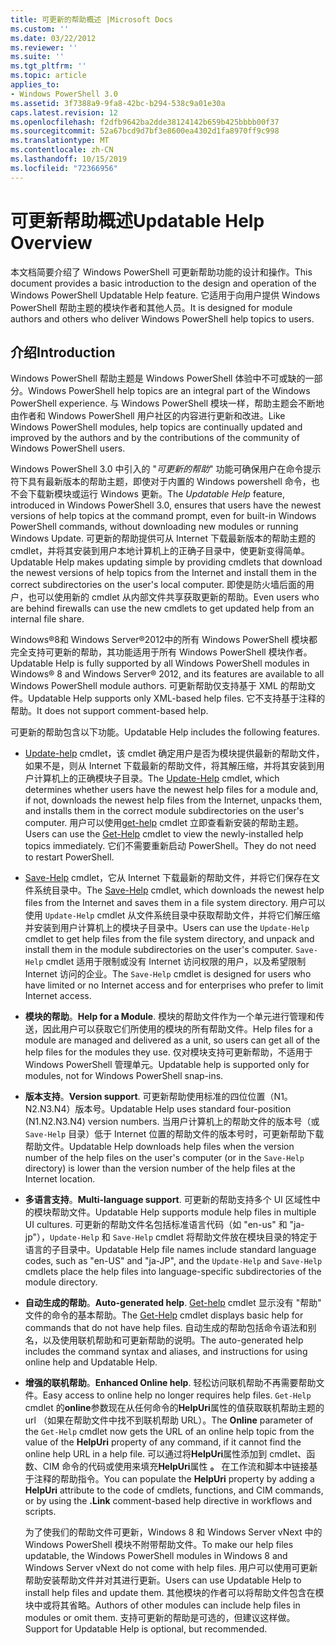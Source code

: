 ```yaml
---
title: 可更新的帮助概述 |Microsoft Docs
ms.custom: ''
ms.date: 03/22/2012
ms.reviewer: ''
ms.suite: ''
ms.tgt_pltfrm: ''
ms.topic: article
applies_to:
- Windows PowerShell 3.0
ms.assetid: 3f7388a9-9fa8-42bc-b294-538c9a01e30a
caps.latest.revision: 12
ms.openlocfilehash: f2dfb9642ba2dde38124142b659b425bbbb00f37
ms.sourcegitcommit: 52a67bcd9d7bf3e8600ea4302d1fa8970ff9c998
ms.translationtype: MT
ms.contentlocale: zh-CN
ms.lasthandoff: 10/15/2019
ms.locfileid: "72366956"
---
```

# <a name="updatable-help-overview"></a><span data-ttu-id="2d35e-102">可更新帮助概述</span><span class="sxs-lookup"><span data-stu-id="2d35e-102">Updatable Help Overview</span></span>

<span data-ttu-id="2d35e-103">本文档简要介绍了 Windows PowerShell 可更新帮助功能的设计和操作。</span><span class="sxs-lookup"><span data-stu-id="2d35e-103">This document provides a basic introduction to the design and operation of the Windows PowerShell Updatable Help feature.</span></span> <span data-ttu-id="2d35e-104">它适用于向用户提供 Windows PowerShell 帮助主题的模块作者和其他人员。</span><span class="sxs-lookup"><span data-stu-id="2d35e-104">It is designed for module authors and others who deliver Windows PowerShell help topics to users.</span></span>

## <a name="introduction"></a><span data-ttu-id="2d35e-105">介绍</span><span class="sxs-lookup"><span data-stu-id="2d35e-105">Introduction</span></span>

<span data-ttu-id="2d35e-106">Windows PowerShell 帮助主题是 Windows PowerShell 体验中不可或缺的一部分。</span><span class="sxs-lookup"><span data-stu-id="2d35e-106">Windows PowerShell help topics are an integral part of the Windows PowerShell experience.</span></span> <span data-ttu-id="2d35e-107">与 Windows PowerShell 模块一样，帮助主题会不断地由作者和 Windows PowerShell 用户社区的内容进行更新和改进。</span><span class="sxs-lookup"><span data-stu-id="2d35e-107">Like Windows PowerShell modules, help topics are continually updated and improved by the authors and by the contributions of the community of Windows PowerShell users.</span></span>

<span data-ttu-id="2d35e-108">Windows PowerShell 3.0 中引入的 "*可更新的帮助*" 功能可确保用户在命令提示符下具有最新版本的帮助主题，即使对于内置的 Windows powershell 命令，也不会下载新模块或运行 Windows 更新。</span><span class="sxs-lookup"><span data-stu-id="2d35e-108">The *Updatable Help* feature, introduced in Windows PowerShell 3.0, ensures that users have the newest versions of help topics at the command prompt, even for built-in Windows PowerShell commands, without downloading new modules or running Windows Update.</span></span> <span data-ttu-id="2d35e-109">可更新的帮助提供可从 Internet 下载最新版本的帮助主题的 cmdlet，并将其安装到用户本地计算机上的正确子目录中，使更新变得简单。</span><span class="sxs-lookup"><span data-stu-id="2d35e-109">Updatable Help makes updating simple by providing cmdlets that download the newest versions of help topics from the Internet and install them in the correct subdirectories on the user's local computer.</span></span> <span data-ttu-id="2d35e-110">即使是防火墙后面的用户，也可以使用新的 cmdlet 从内部文件共享获取更新的帮助。</span><span class="sxs-lookup"><span data-stu-id="2d35e-110">Even users who are behind firewalls can use the new cmdlets to get updated help from an internal file share.</span></span>

<span data-ttu-id="2d35e-111">Windows®8和 Windows Server®2012中的所有 Windows PowerShell 模块都完全支持可更新的帮助，其功能适用于所有 Windows PowerShell 模块作者。</span><span class="sxs-lookup"><span data-stu-id="2d35e-111">Updatable Help is fully supported by all Windows PowerShell modules in Windows® 8 and Windows Server® 2012, and its features are available to all Windows PowerShell module authors.</span></span> <span data-ttu-id="2d35e-112">可更新帮助仅支持基于 XML 的帮助文件。</span><span class="sxs-lookup"><span data-stu-id="2d35e-112">Updatable Help supports only XML-based help files.</span></span> <span data-ttu-id="2d35e-113">它不支持基于注释的帮助。</span><span class="sxs-lookup"><span data-stu-id="2d35e-113">It does not support comment-based help.</span></span>

<span data-ttu-id="2d35e-114">可更新的帮助包含以下功能。</span><span class="sxs-lookup"><span data-stu-id="2d35e-114">Updatable Help includes the following features.</span></span>

- <span data-ttu-id="2d35e-115">[Update-help](/powershell/module/Microsoft.PowerShell.Core/Update-Help) cmdlet，该 cmdlet 确定用户是否为模块提供最新的帮助文件，如果不是，则从 Internet 下载最新的帮助文件，将其解压缩，并将其安装到用户计算机上的正确模块子目录。</span><span class="sxs-lookup"><span data-stu-id="2d35e-115">The [Update-Help](/powershell/module/Microsoft.PowerShell.Core/Update-Help) cmdlet, which determines whether users have the newest help files for a module and, if not, downloads the newest help files from the Internet, unpacks them, and installs them in the correct module subdirectories on the user's computer.</span></span>
  <span data-ttu-id="2d35e-116">用户可以使用[get-help](/powershell/module/Microsoft.PowerShell.Core/Get-Help) cmdlet 立即查看新安装的帮助主题。</span><span class="sxs-lookup"><span data-stu-id="2d35e-116">Users can use the [Get-Help](/powershell/module/Microsoft.PowerShell.Core/Get-Help) cmdlet to view the newly-installed help topics immediately.</span></span>
  <span data-ttu-id="2d35e-117">它们不需要重新启动 PowerShell。</span><span class="sxs-lookup"><span data-stu-id="2d35e-117">They do not need to restart PowerShell.</span></span>

- <span data-ttu-id="2d35e-118">[Save-Help](/powershell/module/Microsoft.PowerShell.Core/Save-Help) cmdlet，它从 Internet 下载最新的帮助文件，并将它们保存在文件系统目录中。</span><span class="sxs-lookup"><span data-stu-id="2d35e-118">The [Save-Help](/powershell/module/Microsoft.PowerShell.Core/Save-Help) cmdlet, which downloads the newest help files from the Internet and saves them in a file system directory.</span></span> <span data-ttu-id="2d35e-119">用户可以使用 `Update-Help` cmdlet 从文件系统目录中获取帮助文件，并将它们解压缩并安装到用户计算机上的模块子目录中。</span><span class="sxs-lookup"><span data-stu-id="2d35e-119">Users can use the `Update-Help` cmdlet to get help files from the file system directory, and unpack and install them in the module subdirectories on the user's computer.</span></span> <span data-ttu-id="2d35e-120">`Save-Help` cmdlet 适用于限制或没有 Internet 访问权限的用户，以及希望限制 Internet 访问的企业。</span><span class="sxs-lookup"><span data-stu-id="2d35e-120">The `Save-Help` cmdlet is designed for users who have limited or no Internet access and for enterprises who prefer to limit Internet access.</span></span>

- <span data-ttu-id="2d35e-121">**模块的帮助**。</span><span class="sxs-lookup"><span data-stu-id="2d35e-121">**Help for a Module**.</span></span> <span data-ttu-id="2d35e-122">模块的帮助文件作为一个单元进行管理和传送，因此用户可以获取它们所使用的模块的所有帮助文件。</span><span class="sxs-lookup"><span data-stu-id="2d35e-122">Help files for a module are managed and delivered as a unit, so users can get all of the help files for the modules they use.</span></span> <span data-ttu-id="2d35e-123">仅对模块支持可更新帮助，不适用于 Windows PowerShell 管理单元。</span><span class="sxs-lookup"><span data-stu-id="2d35e-123">Updatable help is supported only for modules, not for Windows PowerShell snap-ins.</span></span>

- <span data-ttu-id="2d35e-124">**版本支持**。</span><span class="sxs-lookup"><span data-stu-id="2d35e-124">**Version support**.</span></span> <span data-ttu-id="2d35e-125">可更新帮助使用标准的四位位置（N1。N2.N3.N4）版本号。</span><span class="sxs-lookup"><span data-stu-id="2d35e-125">Updatable Help uses standard four-position (N1.N2.N3.N4) version numbers.</span></span> <span data-ttu-id="2d35e-126">当用户计算机上的帮助文件的版本号（或 `Save-Help` 目录）低于 Internet 位置的帮助文件的版本号时，可更新帮助下载帮助文件。</span><span class="sxs-lookup"><span data-stu-id="2d35e-126">Updatable Help downloads help files when the version number of the help files on the user's computer (or in the `Save-Help` directory) is lower than the version number of the  help files at the Internet location.</span></span>

- <span data-ttu-id="2d35e-127">**多语言支持**。</span><span class="sxs-lookup"><span data-stu-id="2d35e-127">**Multi-language support**.</span></span> <span data-ttu-id="2d35e-128">可更新的帮助支持多个 UI 区域性中的模块帮助文件。</span><span class="sxs-lookup"><span data-stu-id="2d35e-128">Updatable Help supports module help files in multiple UI cultures.</span></span> <span data-ttu-id="2d35e-129">可更新的帮助文件名包括标准语言代码（如 "en-us" 和 "ja-jp"），`Update-Help` 和 `Save-Help` cmdlet 将帮助文件放在模块目录的特定于语言的子目录中。</span><span class="sxs-lookup"><span data-stu-id="2d35e-129">Updatable Help file names include standard language codes, such as "en-US" and "ja-JP", and the `Update-Help` and `Save-Help` cmdlets place the help files into language-specific subdirectories of the module directory.</span></span>

- <span data-ttu-id="2d35e-130">**自动生成的帮助**。</span><span class="sxs-lookup"><span data-stu-id="2d35e-130">**Auto-generated help**.</span></span> <span data-ttu-id="2d35e-131">[Get-help](/powershell/module/Microsoft.PowerShell.Core/Get-Help) cmdlet 显示没有 "帮助" 文件的命令的基本帮助。</span><span class="sxs-lookup"><span data-stu-id="2d35e-131">The [Get-Help](/powershell/module/Microsoft.PowerShell.Core/Get-Help) cmdlet displays basic help for commands that do not have help files.</span></span> <span data-ttu-id="2d35e-132">自动生成的帮助包括命令语法和别名，以及使用联机帮助和可更新帮助的说明。</span><span class="sxs-lookup"><span data-stu-id="2d35e-132">The auto-generated help includes the command syntax and aliases, and instructions for using online help and Updatable Help.</span></span>

- <span data-ttu-id="2d35e-133">**增强的联机帮助**。</span><span class="sxs-lookup"><span data-stu-id="2d35e-133">**Enhanced Online help**.</span></span> <span data-ttu-id="2d35e-134">轻松访问联机帮助不再需要帮助文件。</span><span class="sxs-lookup"><span data-stu-id="2d35e-134">Easy access to online help no longer requires help files.</span></span> <span data-ttu-id="2d35e-135">`Get-Help` cmdlet 的**online**参数现在从任何命令的**HelpUri**属性的值获取联机帮助主题的 url （如果在帮助文件中找不到联机帮助 URL）。</span><span class="sxs-lookup"><span data-stu-id="2d35e-135">The **Online** parameter of the `Get-Help` cmdlet now gets the URL of an online help topic from the value of the **HelpUri** property of any command, if it cannot find the online help URL in a help file.</span></span> <span data-ttu-id="2d35e-136">可以通过将**HelpUri**属性添加到 cmdlet、函数、CIM 命令的代码或使用来填充**HelpUri**属性 **。** 在工作流和脚本中链接基于注释的帮助指令。</span><span class="sxs-lookup"><span data-stu-id="2d35e-136">You can populate the **HelpUri** property by adding a **HelpUri** attribute to the code of cmdlets, functions, and CIM commands, or by using the **.Link** comment-based help directive in workflows and scripts.</span></span>

  <span data-ttu-id="2d35e-137">为了使我们的帮助文件可更新，Windows 8 和 Windows Server vNext 中的 Windows PowerShell 模块不附带帮助文件。</span><span class="sxs-lookup"><span data-stu-id="2d35e-137">To make our help files updatable, the Windows PowerShell modules in Windows 8 and Windows Server vNext do not come with help files.</span></span> <span data-ttu-id="2d35e-138">用户可以使用可更新帮助安装帮助文件并对其进行更新。</span><span class="sxs-lookup"><span data-stu-id="2d35e-138">Users can use Updatable Help to install help files and update them.</span></span> <span data-ttu-id="2d35e-139">其他模块的作者可以将帮助文件包含在模块中或将其省略。</span><span class="sxs-lookup"><span data-stu-id="2d35e-139">Authors of other modules can include help files in modules or omit them.</span></span> <span data-ttu-id="2d35e-140">支持可更新的帮助是可选的，但建议这样做。</span><span class="sxs-lookup"><span data-stu-id="2d35e-140">Support for Updatable Help is optional, but recommended.</span></span>
